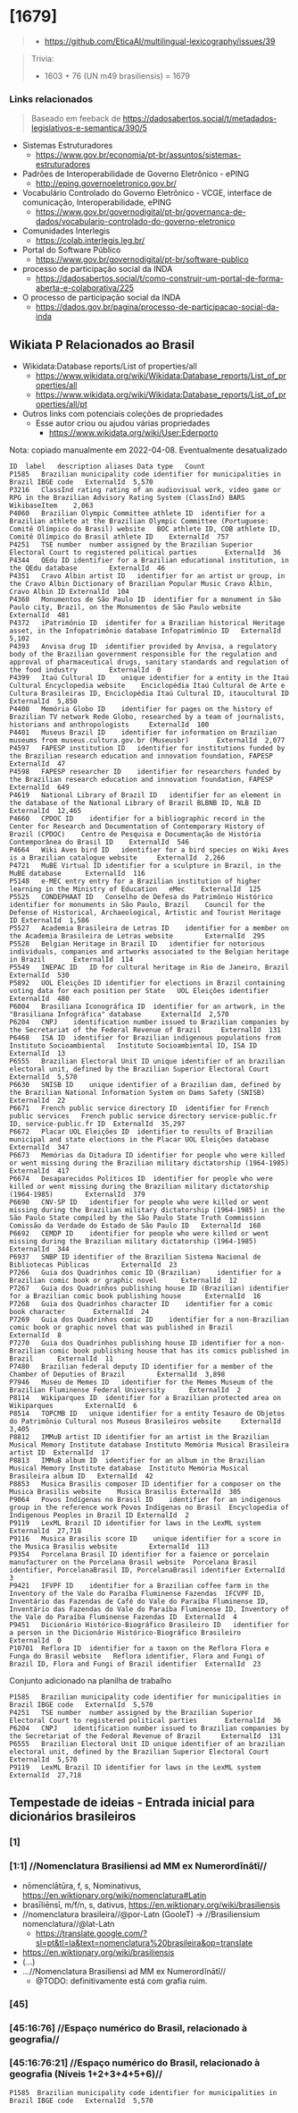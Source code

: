 # [1679]

> - https://github.com/EticaAI/multilingual-lexicography/issues/39

> Trivia:
> - 1603 + 76 (UN m49 brasiliensis) = 1679


### Links relacionados

> Baseado em feeback de https://dadosabertos.social/t/metadados-legislativos-e-semantica/390/5

- Sistemas Estruturadores
  - https://www.gov.br/economia/pt-br/assuntos/sistemas-estruturadores
- Padrões de Interoperabilidade de Governo Eletrônico - ePING
  - http://eping.governoeletronico.gov.br/
- Vocabulário Controlado do Governo Eletrônico - VCGE, interface de comunicação, Interoperabilidade, ePING
  - https://www.gov.br/governodigital/pt-br/governanca-de-dados/vocabulario-controlado-do-governo-eletronico
- Comunidades Interlegis
  - https://colab.interlegis.leg.br/
- Portal do Software Público
  - https://www.gov.br/governodigital/pt-br/software-publico
- processo de participação social da INDA
  - https://dadosabertos.social/t/como-construir-um-portal-de-forma-aberta-e-colaborativa/225
- O processo de participação social da INDA
  - https://dados.gov.br/pagina/processo-de-participacao-social-da-inda


## Wikiata P Relacionados ao Brasil

- Wikidata:Database reports/List of properties/all
  - https://www.wikidata.org/wiki/Wikidata:Database_reports/List_of_properties/all
  - https://www.wikidata.org/wiki/Wikidata:Database_reports/List_of_properties/all/pt
- Outros links com potenciais coleções de propriedades
  - Esse autor criou ou ajudou várias propriedades
    - https://www.wikidata.org/wiki/User:Ederporto

Nota: copiado manualmente em 2022-04-08. Eventualmente desatualizado

```tsv
ID	label	description	aliases	Data type	Count
P1585	Brazilian municipality code	identifier for municipalities in Brazil	IBGE code	ExternalId	5,570
P3216	ClassInd rating	rating of an audiovisual work, video game or RPG in the Brazilian Advisory Rating System (ClassInd)	BARS	WikibaseItem	2,063
P4060	Brazilian Olympic Committee athlete ID	identifier for a Brazilian athlete at the Brazilian Olympic Committee (Portuguese: Comitê Olímpico do Brasil) website	BOC athlete ID, COB athlete ID, Comitê Olímpico do Brasil athlete ID	ExternalId	757
P4251	TSE number	number assigned by the Brazilian Superior Electoral Court to registered political parties		ExternalId	36
P4344	QEdu ID	identifier for a Brazilian educational institution, in the QEdu database		ExternalId	46
P4351	Cravo Albin artist ID	identifier for an artist or group, in the Cravo Albin Dictionary of Brazilian Popular Music	Cravo Albin, Cravo Albin ID	ExternalId	104
P4360	Monumentos de São Paulo ID	identifier for a monument in São Paulo city, Brazil, on the Monumentos de São Paulo website		ExternalId	481
P4372	iPatrimônio ID	identifer for a Brazilian historical Heritage asset, in the Infopatrimônio database	Infopatrimônio ID	ExternalId	5,102
P4393	Anvisa drug ID	identifier provided by Anvisa, a regulatory body of the Brazilian government responsible for the regulation and approval of pharmaceutical drugs, sanitary standards and regulation of the food industry		ExternalId	0
P4399	Itaú Cultural ID	unique identifier for a entity in the Itaú Cultural Encyclopedia website	Enciclopédia Itaú Cultural de Arte e Cultura Brasileiras ID, Enciclopédia Itaú Cultural ID, itaucultural ID	ExternalId	5,850
P4400	Memória Globo ID	identifier for pages on the history of Brazilian TV network Rede Globo, researched by a team of journalists, historians and anthropologists		ExternalId	100
P4401	Museus Brazil ID	identifier for information on Brazilian museums from museus.cultura.gov.br (Museusbr)		ExternalId	2,077
P4597	FAPESP institution ID	identifier for institutions funded by the Brazilian research education and innovation foundation, FAPESP		ExternalId	47
P4598	FAPESP researcher ID	identifier for researchers funded by the Brazilian research education and innovation foundation, FAPESP		ExternalId	649
P4619	National Library of Brazil ID	identifier for an element in the database of the National Library of Brazil	BLBNB ID, NLB ID	ExternalId	12,465
P4660	CPDOC ID	identifier for a bibliographic record in the Center for Research and Documentation of Contemporary History of Brazil (CPDOC)	Centro de Pesquisa e Documentação de História Contemporânea do Brasil ID	ExternalId	546
P4664	Wiki Aves bird ID	identifier for a bird species on Wiki Aves is a Brazilian catalogue website		ExternalId	2,266
P4721	MuBE Virtual ID	identifier for a sculpture in Brazil, in the MuBE database		ExternalId	116
P5148	e-MEC entry	entry for a Brazilian institution of higher learning in the Ministry of Education	eMec	ExternalId	125
P5525	CONDEPHAAT ID	Conselho de Defesa do Patrimônio Histórico identifier for monuments in São Paulo, Brazil	Council for the Defense of Historical, Archaeological, Artistic and Tourist Heritage ID	ExternalId	1,586
P5527	Academia Brasileira de Letras ID	identifier for a member on the Academia Brasileira de Letras website		ExternalId	295
P5528	Belgian Heritage in Brazil ID	identifier for notorious individuals, companies and artworks associated to the Belgian heritage in Brazil		ExternalId	114
P5549	INEPAC ID	ID for cultural heritage in Rio de Janeiro, Brazil		ExternalId	530
P5892	UOL Eleições ID	іdentifier for elections in Brazil containing voting data for each position per State	UOL Eleições identifier	ExternalId	480
P6004	Brasiliana Iconográfica ID	identifier for an artwork, in the "Brasiliana Infográfica" database		ExternalId	2,570
P6204	CNPJ	identification number issued to Brazilian companies by the Secretariat of the Federal Revenue of Brazil		ExternalId	131
P6468	ISA ID	identifier for Brazilian indigenous populations from Instituto Socioambiental	Instituto Socioambiental ID, ISA ID	ExternalId	13
P6555	Brazilian Electoral Unit ID	unique identifier of an brazilian electoral unit, defined by the Brazilian Superior Electoral Court		ExternalId	5,570
P6630	SNISB ID	unique identifier of a Brazilian dam, defined by the Brazilian National Information System on Dams Safety (SNISB)		ExternalId	22
P6671	French public service directory ID	identifier for French public services	French public service directory service-public.fr ID, service-public.fr ID	ExternalId	35,297
P6672	Placar UOL Eleições ID	identifier to results of Brazilian municipal and state elections in the Placar UOL Eleições database		ExternalId	347
P6673	Memórias da Ditadura ID	identifier for people who were killed or went missing during the Brazilian military dictatorship (1964-1985)		ExternalId	417
P6674	Desaparecidos Políticos ID	identifier for people who were killed or went missing during the Brazilian military dictatorship (1964-1985)		ExternalId	379
P6690	CNV-SP ID	identifier for people who were killed or went missing during the Brazilian military dictatorship (1964-1985) in the São Paulo State compiled by the São Paulo State Truth Commission	Comissão da Verdade do Estado de São Paulo ID	ExternalId	168
P6692	CEMDP ID	identifier for people who were killed or went missing during the Brazilian military dictatorship (1964-1985)		ExternalId	344
P6937	SNBP ID	identifier of the Brazilian Sistema Nacional de Bibliotecas Públicas		ExternalId	23
P7266	Guia dos Quadrinhos comic ID (Brazilian)	identifier for a Brazilian comic book or graphic novel		ExternalId	12
P7267	Guia dos Quadrinhos publishing house ID (Brazilian)	identifier for a Brazilian comic book publishing house		ExternalId	16
P7268	Guia dos Quadrinhos character ID	identifier for a comic book character		ExternalId	24
P7269	Guia dos Quadrinhos comic ID	identifier for a non-Brazilian comic book or graphic novel that was published in Brazil		ExternalId	8
P7270	Guia dos Quadrinhos publishing house ID	identifier for a non-Brazilian comic book publishing house that has its comics published in Brazil		ExternalId	11
P7480	Brazilian federal deputy ID	identifier for a member of the Chamber of Deputies of Brazil		ExternalId	3,898
P7946	Museu de Memes ID	identifier for the Memes Museum of the Brazilian Fluminense Federal University		ExternalId	2
P8114	Wikiparques ID	identifier for a Brazilian protected area on Wikiparques		ExternalId	6
P8514	TOPCMB ID	unique identifier for a entity Tesauro de Objetos do Patrimônio Cultural nos Museus Brasileiros website		ExternalId	3,405
P8812	IMMuB artist ID	identifier for an artist in the Brazilian Musical Memory Institute database	Instituto Memória Musical Brasileira artist ID	ExternalId	17
P8813	IMMuB album ID	identifier for an album in the Brazilian Musical Memory Institute database	Instituto Memória Musical Brasileira album ID	ExternalId	42
P8853	Musica Brasilis composer ID	identifier for a composer on the Musica Brasilis website	Musica Brasilis	ExternalId	305
P9064	Povos Indígenas no Brasil ID	identifier for an indigenous group in the reference work Povos Indígenas no Brasil	Encyclopedia of Indigenous Peoples in Brazil ID	ExternalId	2
P9119	LexML Brazil ID	identifier for laws in the LexML system		ExternalId	27,718
P9116	Musica Brasilis score ID	unique identifier for a score in the Musica Brasilis website		ExternalId	113
P9354	Porcelana Brasil ID	identifier for a faience or porcelain manufacturer on the Porcelana Brasil website	Porcelana Brasil identifier, PorcelanaBrasil ID, PorcelanaBrasil identifier	ExternalId	3
P9421	IFVPF ID	identifier for a Brazilian coffee farm in the Inventory of the Vale do Paraíba Fluminense Fazendas	IFCVPF ID, Inventário das Fazendas de Café do Vale do Paraíba Fluminense ID, Inventário das Fazendas do Vale do Paraíba Fluminense ID, Inventory of the Vale do Paraíba Fluminense Fazendas ID	ExternalId	4
P9451	Dicionário Histórico-Biográfico Brasileiro ID	identifier for a person in the Dicionário Histórico-Biográfico Brasileiro		ExternalId	0
P10701	Reflora ID	identifier for a taxon on the Reflora Flora e Funga do Brasil website	Reflora identifier, Flora and Fungi of Brazil ID, Flora and Fungi of Brazil identifier	ExternalId	23
```

Conjunto adicionado na planilha de trabalho

```tsv
P1585	Brazilian municipality code	identifier for municipalities in Brazil	IBGE code	ExternalId	5,570
P4251	TSE number	number assigned by the Brazilian Superior Electoral Court to registered political parties		ExternalId	36
P6204	CNPJ	identification number issued to Brazilian companies by the Secretariat of the Federal Revenue of Brazil		ExternalId	131
P6555	Brazilian Electoral Unit ID	unique identifier of an brazilian electoral unit, defined by the Brazilian Superior Electoral Court		ExternalId	5,570
P9119	LexML Brazil ID	identifier for laws in the LexML system		ExternalId	27,718
```

## Tempestade de ideias - Entrada inicial para dicionários brasileiros

### [1]
### [1:1] //Nomenclatura Brasiliensi ad MM ex Numerordĭnātĭ//
- nōmenclātūra, f, s, Nominativus, https://en.wiktionary.org/wiki/nomenclatura#Latin
- brasīliēnsī, m/f/n, s, dativus, https://en.wiktionary.org/wiki/brasiliensis
- //nomenclatura brasileira//@por-Latn (GooleT) -> //Brasiliensium nomenclatura//@lat-Latn
  - https://translate.google.com/?sl=pt&tl=la&text=nomenclatura%20brasileira&op=translate
- https://en.wiktionary.org/wiki/brasiliensis
- (...)
- ...//Nomenclatura Brasiliensi ad MM ex Numerordĭnātĭ//
  - @TODO: definitivamente está com grafia ruim.

### [45]
### [45:16:76] //Espaço numérico do Brasil, relacionado à geografia//
### [45:16:76:21] //Espaço numérico do Brasil, relacionado à geografia (Níveis 1+2+3+4+5+6)//

`P1585	Brazilian municipality code	identifier for municipalities in Brazil	IBGE code	ExternalId	5,570`
